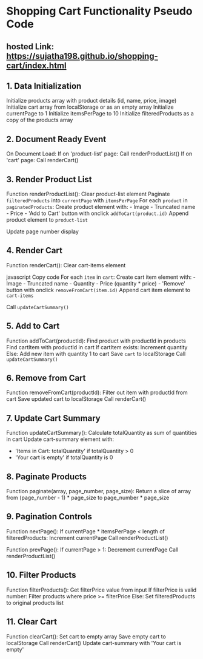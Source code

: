 # Shopping Cart Functionality Pseudo Code

## hosted Link: https://sujatha198.github.io/shopping-cart/index.html

## 1. Data Initialization
Initialize products array with product details (id, name, price, image)
Initialize cart array from localStorage or as an empty array
Initialize currentPage to 1
Initialize itemsPerPage to 10
Initialize filteredProducts as a copy of the products array


## 2. Document Ready Event
On Document Load:
If on 'product-list' page:
Call renderProductList()
If on 'cart' page:
Call renderCart()


## 3. Render Product List
Function renderProductList():
Clear product-list element
Paginate `filteredProducts` into `currentPage` with `itemsPerPage`
For each `product` in `paginatedProducts`:
    Create product element with:
        - Image
        - Truncated name
        - Price
        - 'Add to Cart' button with onclick `addToCart(product.id)`
    Append product element to `product-list`

Update page number display


## 4. Render Cart
Function renderCart():
Clear cart-items element

javascript
Copy code
For each `item` in `cart`:
    Create cart item element with:
        - Image
        - Truncated name
        - Quantity
        - Price (quantity * price)
        - 'Remove' button with onclick `removeFromCart(item.id)`
    Append cart item element to `cart-items`

Call `updateCartSummary()`


## 5. Add to Cart
Function addToCart(productId):
Find product with productId in products
Find cartItem with productId in cart
If cartItem exists:
Increment quantity
Else:
Add new item with quantity 1 to cart
Save `cart` to localStorage
Call `updateCartSummary()`

## 6. Remove from Cart
Function removeFromCart(productId):
Filter out item with productId from cart
Save updated cart to localStorage
Call renderCart()

## 7. Update Cart Summary
Function updateCartSummary():
Calculate totalQuantity as sum of quantities in cart
Update cart-summary element with:
- 'Items in Cart: totalQuantity' if totalQuantity > 0
- 'Your cart is empty' if totalQuantity is 0

## 8. Paginate Products
Function paginate(array, page_number, page_size):
Return a slice of array from (page_number - 1) * page_size to page_number * page_size

## 9. Pagination Controls
Function nextPage():
If currentPage * itemsPerPage < length of filteredProducts:
Increment currentPage
Call renderProductList()

Function prevPage():
If currentPage > 1:
Decrement currentPage
Call renderProductList()

## 10. Filter Products
Function filterProducts():
Get filterPrice value from input
If filterPrice is valid number:
Filter products where price >= filterPrice
Else:
Set filteredProducts to original products list

## 11. Clear Cart
Function clearCart():
Set cart to empty array
Save empty cart to localStorage
Call renderCart()
Update cart-summary with 'Your cart is empty'
